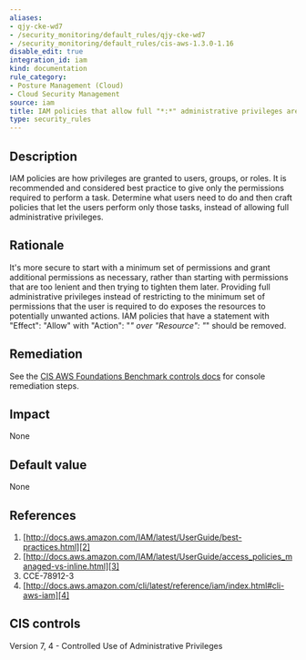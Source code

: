 ```yaml
---
aliases:
- qjy-cke-wd7
- /security_monitoring/default_rules/qjy-cke-wd7
- /security_monitoring/default_rules/cis-aws-1.3.0-1.16
disable_edit: true
integration_id: iam
kind: documentation
rule_category:
- Posture Management (Cloud)
- Cloud Security Management
source: iam
title: IAM policies that allow full "*:*" administrative privileges are not created
type: security_rules
---
```


## Description

IAM policies are how privileges are granted to users, groups, or roles. It is recommended and considered best practice to give only the permissions required to perform a task. Determine what users need to do and then craft policies that let the users perform only those tasks, instead of allowing full administrative privileges.

## Rationale

It's more secure to start with a minimum set of permissions and grant additional permissions as necessary, rather than starting with permissions that are too lenient and then trying to tighten them later. Providing full administrative privileges instead of restricting to the minimum set of permissions that the user is required to do exposes the resources to potentially unwanted actions. IAM policies that have a statement with "Effect": "Allow" with "Action": "*" over "Resource": "*" should be removed.

## Remediation

See the [CIS AWS Foundations Benchmark controls docs][1] for console remediation steps.

## Impact

None

## Default value

None

## References

1. [http://docs.aws.amazon.com/IAM/latest/UserGuide/best-practices.html][2] 
2. [http://docs.aws.amazon.com/IAM/latest/UserGuide/access_policies_managed-vs-inline.html][3] 
3. CCE-78912-3
4. [http://docs.aws.amazon.com/cli/latest/reference/iam/index.html#cli-aws-iam][4]

## CIS controls

Version 7, 4 - Controlled Use of Administrative Privileges

[1]: https://docs.aws.amazon.com/config/latest/developerguide/operational-best-practices-for-cis_aws_benchmark_level_1.html
[2]: http://docs.aws.amazon.com/IAM/latest/UserGuide/best-practices.html
[3]: http://docs.aws.amazon.com/IAM/latest/UserGuide/access_policies_managed-vs-inline.html
[4]: http://docs.aws.amazon.com/cli/latest/reference/iam/index.html#cli-aws-iam
